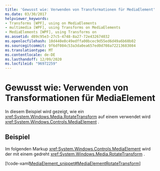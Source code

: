```yaml
---
title: 'Gewusst wie: Verwenden von Transformationen für MediaElement'
ms.date: 03/30/2017
helpviewer_keywords:
- Transforms [WPF], using on MediaElements
- multimedia [WPF], using Transforms on MediaElements
- MediaElements [WPF], using Transforms on
ms.assetid: d89c95e3-27c5-4748-8a27-72e432674032
ms.openlocfilehash: 10d440e0c49edffa00bcec9d55ed6d49a6b60b02
ms.sourcegitcommit: 9f6df084c53a3da0ea657ed0d708a72213683084
ms.translationtype: MT
ms.contentlocale: de-DE
ms.lasthandoff: 12/09/2020
ms.locfileid: "96972259"
---
```

# <a name="how-to-use-transforms-on-a-mediaelement"></a>Gewusst wie: Verwenden von Transformationen für MediaElement
In diesem Beispiel wird gezeigt, wie ein <xref:System.Windows.Media.RotateTransform> auf einem verwendet wird <xref:System.Windows.Controls.MediaElement> .  
  
## <a name="example"></a>Beispiel  
 Im folgenden Markup <xref:System.Windows.Controls.MediaElement> wird der mit einem gedreht <xref:System.Windows.Media.RotateTransform> .  
  
 [!code-xaml[MediaElement_snippet#MediaElementRotateTransform](~/samples/snippets/csharp/VS_Snippets_Wpf/MediaElement_snippet/CSharp/TransformExample.xaml#mediaelementrotatetransform)]
